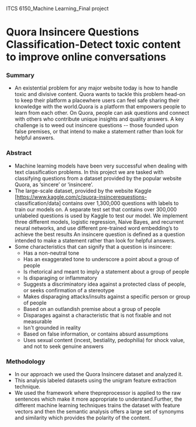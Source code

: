 ITCS 6150_Machine Learning_Final project
# Quora Insincere Questions Classification-Detect toxic content to improve online conversations



### Summary

  - An existential problem for any major website today is how to handle toxic and divisive content. Quora wants to tackle this problem head-on to keep their platform a placewhere users can feel safe sharing their knowledge   with the world.Quora is a platform that empowers people to learn from each other. On Quora, people can ask questions and connect with others who contribute unique insights and quality answers. A key challenge is to weed out insincere questions -- those founded upon false premises, or that intend to make a statement rather than look for helpful answers.


### Abstract 
  - Machine learning models have been very successful when dealing with text classification problems. In this project we are tasked with classifying questions from a dataset provided by the popular website Quora, as ‘sincere’ or ‘insincere’. 
  - The large-scale dataset, provided by the website Kaggle [https://www.kaggle.com/c/quora-insincerequestions- classification/data] contains over 1,300,000 questions with labels to train our models on. A separate test set that contains over 300,000 unlabeled questions is used by Kaggle to test our model. We implement three different models, logistic regression, Naive Bayes, and recurrent neural networks, and use different pre-trained word embedding’s to achieve the best results An insincere question is defined as a question intended to make a statement rather than look for helpful answers.
  - Some characteristics that can signify that a question is insincere:
    *   Has a non-neutral tone
    * Has an exaggerated tone to underscore a point about a group of people
    * Is rhetorical and meant to imply a statement about a group of people
    * Is disparaging or inflammatory
    * Suggests a discriminatory idea against a protected class of people, or seeks confirmation of a stereotype
    * Makes disparaging attacks/insults against a specific person or group of people
    * Based on an outlandish premise about a group of people
    * Disparages against a characteristic that is not fixable and not measurable
    * Isn't grounded in reality
    * Based on false information, or contains absurd assumptions
    * Uses sexual content (incest, bestiality, pedophilia) for shock value, and not to seek genuine answers


### Methodology

  - In our approach we used the Quora Insincere dataset and analyzed it. 
  - This analysis labeled datasets using the unigram feature extraction technique. 
  - We used the framework where thepreprocessor is applied to the raw sentences which make it  more appropriate to understand.Further, the different machine learning techniques trains the dataset with feature vectors and then the semantic analysis offers a large set of synonyms and similarity which provides the polarity of the content.




